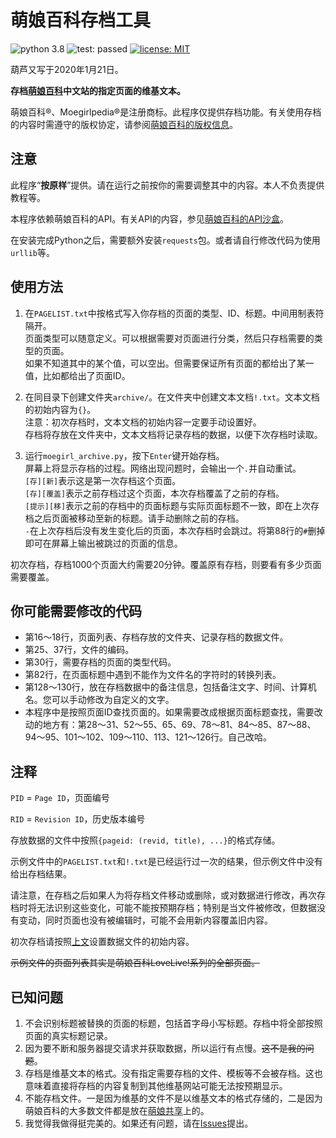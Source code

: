 # 萌娘百科存档工具

![python 3.8](https://img.shields.io/badge/python-3.8-blue.svg?logo=python)
![test: passed](https://img.shields.io/badge/test-passed-brightgreen.svg)
[![license: MIT](https://img.shields.io/badge/license-MIT-blue.svg)](https://opensource.org/licenses/mit-license.php)

葫芦又写于2020年1月21日。

**存档[萌娘百科](https://zh.moegirl.org/)中文站的指定页面的维基文本。**

萌娘百科®、Moegirlpedia®是注册商标。此程序仅提供存档功能。有关使用存档的内容时需遵守的版权协定，请参阅[萌娘百科的版权信息](https://zh.moegirl.org/萌娘百科:版权信息)。

## 注意

此程序“**按原样**”提供。请在运行之前按你的需要调整其中的内容。本人不负责提供教程等。

本程序依赖萌娘百科的API。有关API的内容，参见[萌娘百科的API沙盒](https://zh.moegirl.org/Special:ApiSandbox)。

在安装完成Python之后，需要额外安装`requests`包。或者请自行修改代码为使用`urllib`等。

## 使用方法

1. 在`PAGELIST.txt`中按格式写入你存档的页面的类型、ID、标题。中间用制表符`	`隔开。  
页面类型可以随意定义。可以根据需要对页面进行分类，然后只存档需要的类型的页面。  
如果不知道其中的某个值，可以空出。但需要保证所有页面的都给出了某一值，比如都给出了页面ID。

2. 在同目录下创建文件夹`archive/`。在文件夹中创建文本文档`!.txt`。文本文档的初始内容为`{}`。  
注意：初次存档时，文本文档的初始内容一定要手动设置好。  
存档将存放在文件夹中，文本文档将记录存档的数据，以便下次存档时读取。

3. 运行`moegirl_archive.py`，按下`Enter`键开始存档。  
屏幕上将显示存档的过程。网络出现问题时，会输出一个`.`并自动重试。  
`[存][新]`表示这是第一次存档这个页面。  
`[存][覆盖]`表示之前存档过这个页面，本次存档覆盖了之前的存档。  
`[提示][移]`表示之前的存档中的页面标题与实际页面标题不一致，即在上次存档之后页面被移动至新的标题。请手动删除之前的存档。  
`-`在上次存档后没有发生变化后的页面，本次存档时会跳过。将第88行的`#`删掉即可在屏幕上输出被跳过的页面的信息。

初次存档，存档1000个页面大约需要20分钟。覆盖原有存档，则要看有多少页面需要覆盖。

## 你可能需要修改的代码

* 第16～18行，页面列表、存档存放的文件夹、记录存档的数据文件。
* 第25、37行，文件的编码。
* 第30行，需要存档的页面的类型代码。
* 第82行，在页面标题中遇到不能作为文件名的字符时的转换列表。
* 第128～130行，放在存档数据中的备注信息，包括备注文字、时间、计算机名。您可以手动修改为自定义的文字。
* 本程序中是按照页面ID查找页面的。如果需要改成根据页面标题查找，需要改动的地方有：第28～31、52～55、65、69、78～81、84～85、87～88、94～95、101～102、109～110、113、121～126行。自己改哈。

## 注释

`PID` = `Page ID`，页面编号

`RID` = `Revision ID`，历史版本编号

存放数据的文件中按照``{pageid: (revid, title), ...}``的格式存储。

示例文件中的`PAGELIST.txt`和`!.txt`是已经运行过一次的结果，但示例文件中没有给出存档结果。

请注意，在存档之后如果人为将存档文件移动或删除，或对数据进行修改，再次存档时将无法识别这些变化，可能不能按预期存档；特别是当文件被修改，但数据没有变动，同时页面也没有被编辑时，可能不会用新内容覆盖旧内容。  

初次存档请按照[上文](#使用方法)设置数据文件的初始内容。

~~示例文件的页面列表其实是萌娘百科LoveLive!系列的全部页面。~~

## 已知问题

1. 不会识别标题被替换的页面的标题，包括首字母小写标题。存档中将全部按照页面的真实标题记录。
2. 因为要不断和服务器提交请求并获取数据，所以运行有点慢。~~这不是我的问题~~。
3. 存档是维基文本的格式。没有指定需要存档的文件、模板等不会被存档。这也意味着直接将存档的内容复制到其他维基网站可能无法按预期显示。
4. 不能存档文件。一是因为维基的文件不是以维基文本的格式存储的，二是因为萌娘百科的大多数文件都是放在[萌娘共享](https://commons.moegirl.org/)上的。
5. 我觉得我做得挺完美的。如果还有问题，请在[Issues](https://github.com/huxiangyou/moegirl-archive/issues)提出。